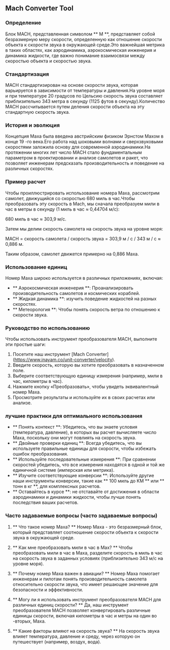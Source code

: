 ## Mach Converter Tool

### Определение
Блок MACH, представленная символом ** M **, представляет собой безразмерную меру скорости, определенную как отношение скорости объекта к скорости звука в окружающей среде.Это важнейшая метрика в таких областях, как аэродинамика, аэрокосмическая инженерия и динамика жидкости, где важно понимание взаимосвязи между скоростью объекта и скоростью звука.

### Стандартизация
MACH стандартизирован на основе скорости звука, которая варьируется в зависимости от температуры и давления.На уровне моря и при температуре 20 градусов по Цельсию скорость звука составляет приблизительно 343 метра в секунду (1125 футов в секунду).Количество MACH рассчитывается путем деления скорости объекта на эту стандартную скорость звука.

### История и эволюция
Концепция Маха была введена австрийским физиком Эрнстом Махом в конце 19 -го века.Его работа над шоковыми волнами и сверхзвуковыми скоростями заложила основу для современной аэродинамики.На протяжении многих лет число MACH стало фундаментальным параметром в проектировании и анализе самолетов и ракет, что позволяет инженерам предсказать производительность и поведение на различных скоростях.

### Пример расчет
Чтобы проиллюстрировать использование номера Маха, рассмотрим самолет, движущийся со скоростью 680 миль в час.Чтобы преобразовать эту скорость в Mach, мы сначала преобразуем мили в час в метры в секунду (1 миль в час ≈ 0,44704 м/с):

680 миль в час ≈ 303,9 м/с.

Затем мы делим скорость самолета на скорость звука на уровне моря:

MACH = скорость самолета / скорость звука = 303,9 м / с / 343 м / с ≈ 0,886 м.

Таким образом, самолет движется примерно на 0,886 Маха.

### Использование единиц
Номер Маха широко используется в различных приложениях, включая:
- ** Аэрокосмическая инженерия **: Проанализировать производительность самолетов и космических кораблей.
- ** Жидкая динамика **: изучить поведение жидкостей на разных скоростях.
- ** Метеорология **: Чтобы понять скорость ветра по отношению к скорости звука.

### Руководство по использованию
Чтобы использовать инструмент преобразователя MACH, выполните эти простые шаги:
1. Посетите наш инструмент [Mach Converter] (https://www.inayam.co/unit-converter/velocity).
2. Введите скорость, которую вы хотите преобразовать в назначенном поле.
3. Выберите соответствующую единицу измерения (например, мили в час, километры в час).
4. Нажмите кнопку «Преобразовать», чтобы увидеть эквивалентный номер Маха.
5. Просмотрите результаты и используйте их в своих расчетах или анализе.

### лучшие практики для оптимального использования
- ** Понять контекст **: Убедитесь, что вы знаете условия (температура, давление), в которых вы расчет вычисляете число Маха, поскольку они могут повлиять на скорость звука.
- ** Двойные проверки единиц **: Всегда убедитесь, что вы используете правильные единицы для скорости, чтобы избежать ошибок преобразования.
- ** Используйте последовательные измерения **: При сравнении скоростей убедитесь, что все измерения находятся в одной и той же единичной системе (имперская или метрика).
- ** Изучите соответствующие конверсии **: Используйте другие наши инструменты конверсии, такие как ** 100 миль до KM ** или ** тонн в кг **, для комплексных расчетов.
- ** Оставайтесь в курсе **: не отставайте от достижения в области аэродинамики и динамики жидкости, чтобы лучше понять последствия ваших расчетов.

### Часто задаваемые вопросы (часто задаваемые вопросы)

1. ** Что такое номер Маха? **
Номер Маха - это безразмерный блок, который представляет соотношение скорости объекта к скорости звука в окружающей среде.

2. ** Как мне преобразовать мили в час в Мах? **
Чтобы преобразовать мили в час в Маха, разделите скорость в миль в час на скорость звука в заданных условиях (приблизительно 343 м/с на уровне моря).

3. ** Почему номер Маха важен в авиации? **
Номер Маха помогает инженерам и пилотам понять производительность самолета относительно скорости звука, что имеет решающее значение для безопасности и эффективности.

4. ** Могу ли я использовать инструмент преобразователя MACH для различных единиц скорости? **
Да, наш инструмент преобразователя MACH позволяет конвертировать различные единицы скорости, включая километры в час и метры на один во -вторых, Маха.

5. ** Какие факторы влияют на скорость звука? **
На скорость звука влияет температура, давление и среду, через которую он путешествует (например, воздух, вода).